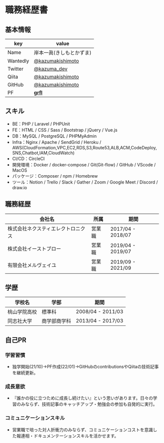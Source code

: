 # **職務経歴書**
## **基本情報**
|key|value|
|---|-----|
|Name|岸本一眞(きしもとかずま)|
|Wantedly|[@kazumakishimoto](https://www.wantedly.com/id/kazumakishimoto)|
|Twitter|[@kazuma_dev](https://twitter.com/kazuma_dev)|
|Qiita|[@kazumakishimoto](https://qiita.com/kazumakishimoto)|
|GitHub|[@kazumakishimoto](https://github.com/kazumakishimoto)|
|PF|[**grfl**](https://grfl.work)|

## **スキル**
- BE：PHP / Laravel / PHPUnit
- FE：HTML / CSS / Sass / Bootstrap / jQuery / Vue.js
- DB：MySQL / PostgreSQL / PHPMyAdmin
- Infra：Nginx / Apache / SendGrid / Heroku / AWS(CloudFormation,VPC,EC2,RDS,S3,Route53,ALB,ACM,CodeDeploy,SNS,Chatbot,IAM,CloudWatch)
- CI/CD：CircleCI
- 開発環境：Docker / docker-compose / Git(Git-flow) / GitHub / VScode / MacOS
- パッケージ：Composer / npm / Homebrew
- ツール：Notion / Trello / Slack / Gather / Zoom / Google Meet / Discord / draw.io

## **職務経歴**
|会社名|所属|期間|
|---|-----|-----|
|株式会社ネクスティエレクトロニクス|営業職|2017/04 - 2018/07|
|株式会社イーストブロー|営業職|2019/04 - 2019/07|
|有限会社メルヴェイユ|営業職|2019/09 - 2021/09|

## **学歴**
|学校名|学部|期間|
|---|-----|-----|
|桃山学院高校|標準科|2008/04 - 2011/03|
|同志社大学|商学部商学科|2013/04 - 2017/03|
<div style="page-break-before:always"></div>

## **自己PR**
### **学習習慣**
- 独学開始(21/10)→PF作成(22/01)→GitHubのcontributionsやQiitaの技術記事を継続更新。

### **成長意欲**
- 『誰かの役に立つために成長し続けたい』という思いがあります。日々の学習のみならず、技術記事のキャッチアップ・勉強会の参加も自発的に実行。

### **コミュニケーションスキル**
- 営業職で培った対人折衝力のみならず、コミュニケーションコストを意識した報連相・ドキュメンテーションスキルを活かせます。
